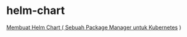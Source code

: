 # helm-chart

[Membuat Helm Chart ( Sebuah Package Manager untuk Kubernetes](https://medium.com/p/helm-sebuah-package-manager-untuk-kubernetes-6b47f5e88c59?source=user_popover) )
